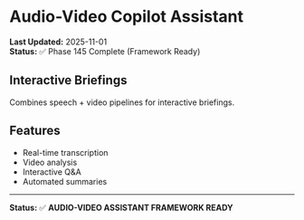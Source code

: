 # Audio-Video Copilot Assistant

**Last Updated:** 2025-11-01  
**Status:** ✅ Phase 145 Complete (Framework Ready)

## Interactive Briefings

Combines speech + video pipelines for interactive briefings.

## Features

- Real-time transcription
- Video analysis
- Interactive Q&A
- Automated summaries

---

**Status:** ✅ **AUDIO-VIDEO ASSISTANT FRAMEWORK READY**
